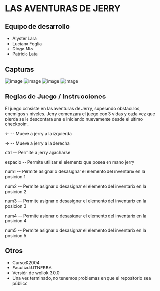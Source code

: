 # LAS AVENTURAS DE JERRY

## Equipo de desarrollo

- Alyster Lara
- Luciano Foglia
- Diego Mio
- Patricio Lata

## Capturas

![image](https://user-images.githubusercontent.com/83732289/198284771-efe7e7f2-ae54-443b-8f1e-82b59c4e3c81.png)
![image](https://user-images.githubusercontent.com/102746862/197822826-c8631f88-7729-416f-aa8a-f873d838fb5f.png)
![image](https://user-images.githubusercontent.com/102746862/197822868-b77fc956-d5b8-4c7c-bb4b-a6ab4f1c3ddc.png)
![image](https://user-images.githubusercontent.com/102746862/197822894-313654e7-a405-41e4-8dc3-5b02cf13502f.png)

## Reglas de Juego / Instrucciones

El juego consiste en las aventuras de Jerry, superando obstaculos, enemigos y niveles. Jerry comenzara el juego con 3 vidas y cada vez que pierda se le descontara una e iniciando nuevamente desde el ultimo checkpoint.

<-  -- Mueve a jerry a la izquierda

->  -- Mueve a jerry a la derecha

ctrl -- Permite a jerry agacharse

espacio -- Permite utilizar el elemento que posea en mano jerry

num1 -- Permite asignar o desasignar el elemento del inventario en la posicion 1

num2 -- Permite asignar o desasignar el elemento del inventario en la posicion 2

num3 -- Permite asignar o desasignar el elemento del inventario en la posicion 3

num4 -- Permite asignar o desasignar el elemento del inventario en la posicion 4

num5 -- Permite asignar o desasignar el elemento del inventario en la posicion 5 



## Otros

- Curso:K2004
- Facultad:UTNFRBA
- Versión de wollok 3.0.0
- Una vez terminado, no tenemos problemas en que el repositorio sea público
